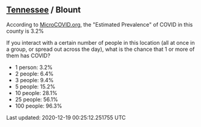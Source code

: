 
## [Tennessee](/united-states/tennessee) / Blount

According to [MicroCOVID.org](http://microcovid.org),
the "Estimated Prevalence" of COVID in this county is 3.2%

If you interact with a certain number of people in this location
(all at once in a group, or spread out across the day), what is the chance that
1 or more of them has COVID?

- 1 person: 3.2%
- 2 people: 6.4%
- 3 people: 9.4%
- 5 people: 15.2%
- 10 people: 28.1%
- 25 people: 56.1%
- 100 people: 96.3%

Last updated: 2020-12-19 00:25:12.251755 UTC
